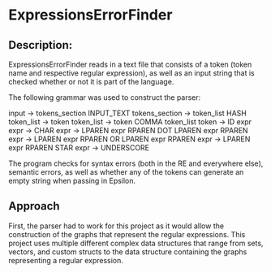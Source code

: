 # ExpressionsErrorFinder



## Description:

ExpressionsErrorFinder reads in a text file that consists of a token (token name and respective regular expression), as well as an input string that is checked whether or not it is part of the language.

The following grammar was used to construct the parser:

input → tokens_section INPUT_TEXT
tokens_section → token_list HASH
token_list → token
token_list → token COMMA token_list
token → ID expr
expr → CHAR
expr → LPAREN expr RPAREN DOT LPAREN expr RPAREN
expr → LPAREN expr RPAREN OR LPAREN expr RPAREN
expr → LPAREN expr RPAREN STAR
expr → UNDERSCORE

The program checks for syntax errors (both in the RE and everywhere else), semantic errors, as well as whether any of the tokens can generate an empty string when passing in Epsilon.

## Approach

First, the parser had to work for this project as it would allow the construction of the graphs that represent the regular expressions. This project uses multiple different complex data structures that range from sets, vectors, and custom structs to the data structure containing the graphs representing a regular expression.
